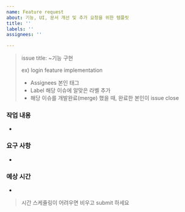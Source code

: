 ```yaml
---
name: Feature request
about: 기능, UI, 문서 개선 및 추가 요청을 위한 템플릿
title: ''
labels: ''
assignees: ''

---
```


> issue title: ~기능 구현
> 
> ex) login feature implementation
> - Assignees 본인 태그
> - Label 해당 이슈에 알맞은 라벨 추가
> - 해당 이슈를 개발완료(merge) 했을 때, 완료한 본인이 issue close


### 작업 내용
- 

### 요구 사항
- 

### 예상 시간
-

> 시간 스케쥴링이 어려우면 비우고 submit 하세요
